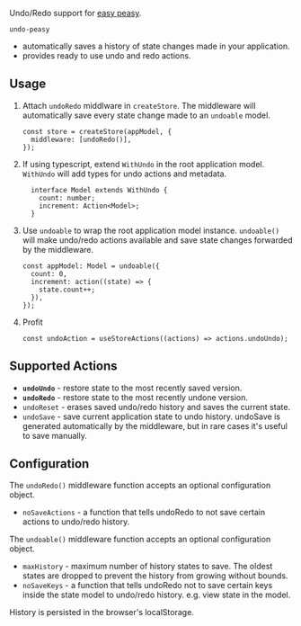 Undo/Redo support for [easy peasy](https://easy-peasy.now.sh/). 

`undo-peasy` 
* automatically saves a history of state changes made in your application. 
* provides ready to use undo and redo actions.

## Usage

1. Attach `undoRedo` middlware in `createStore`. 
The middleware will automatically save every state change made to an `undoable` model.
    ```
    const store = createStore(appModel, {
      middleware: [undoRedo()],
    });
    ```
1. If using typescript, extend `WithUndo` in the root application model. 
`WithUndo` will add types for undo actions and metadata.
    ```
      interface Model extends WithUndo {
        count: number;
        increment: Action<Model>;
      }
    ```
1. Use `undoable` to wrap the root application model instance. 
`undoable()` will make undo/redo actions available and save state changes forwarded by the middleware.
    ```
    const appModel: Model = undoable({
      count: 0,
      increment: action((state) => {
        state.count++;
      }),
    });
    ```
1. Profit
    ```
    const undoAction = useStoreActions((actions) => actions.undoUndo);
    ```


## Supported Actions
* **`undoUndo`** - restore state to the most recently saved version.
* **`undoRedo`** - restore state to the most recently undone version.
* `undoReset` - erases saved undo/redo history and saves the current state.
* `undoSave` - save current application state to undo history. 
undoSave is generated automatically by the middleware, but in rare cases it's useful to save manually.

## Configuration
The `undoRedo()` middleware function accepts an optional configuration object.
* `noSaveActions` - a function that tells undoRedo to not save certain actions to undo/redo history.

The `undoable()` middleware function accepts an optional configuration object.
* `maxHistory` - maximum number of history states to save. The oldest states are dropped to prevent the history from growing without bounds.
* `noSaveKeys` - a function that tells undoRedo not to save certain keys inside the state model 
to undo/redo history. e.g. view state in the model.



History is persisted in the browser's localStorage.